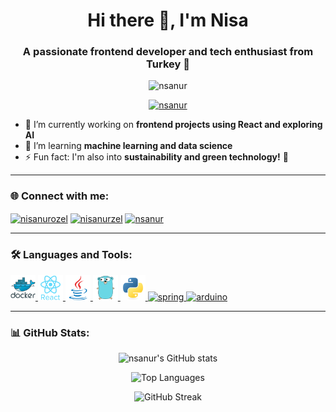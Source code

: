 <h1 align="center">Hi there 👋, I'm Nisa</h1>
<h3 align="center">A passionate frontend developer and tech enthusiast from Turkey 🚀</h3>

<p align="center"> <img src="https://komarev.com/ghpvc/?username=nsanur&label=Profile%20views&color=ff69b4&style=flat-square" alt="nsanur" /> </p>

<p align="center">
  <a href="https://github.com/ryo-ma/github-profile-trophy">
    <img src="https://github-profile-trophy.vercel.app/?username=nsanur&row=1&theme=dracula" alt="nsanur" />
  </a>
</p>

- 🔭 I’m currently working on **frontend projects using React and exploring AI**  
- 🌱 I’m learning **machine learning and data science**  
- ⚡ Fun fact: I'm also into **sustainability and green technology!** 🌿

---

<h3 align="left">🌐 Connect with me:</h3>
<p align="left">
<a href="https://linkedin.com/in/nisanurozel" target="_blank"><img align="center" src="https://img.icons8.com/color/48/000000/linkedin.png" alt="nisanurozel" height="30" width="40" /></a>
<a href="https://kaggle.com/nisanurzel" target="blank"><img align="center" src="https://img.icons8.com/ios/50/000000/kaggle.png" alt="nisanurzel" height="30" width="40" /></a>
<a href="https://www.hackerrank.com/nsanur" target="blank"><img align="center" src="https://img.icons8.com/external-tal-revivo-color-tal-revivo/48/000000/external-hackerrank-is-a-technology-company-that-focuses-on-competitive-programming-logo-color-tal-revivo.png" alt="nsanur" height="30" width="40" /></a>
</p>

---

<h3 align="left">🛠️ Languages and Tools:</h3>
<p align="left"> 
  <a href="https://www.docker.com/" target="_blank" rel="noreferrer"> <img src="https://raw.githubusercontent.com/devicons/devicon/master/icons/docker/docker-original-wordmark.svg" alt="docker" width="40" height="40"/> </a>
  <a href="https://reactjs.org/" target="_blank" rel="noreferrer"> <img src="https://raw.githubusercontent.com/devicons/devicon/master/icons/react/react-original-wordmark.svg" alt="react" width="40" height="40"/> </a> 
  <a href="https://www.java.com" target="_blank" rel="noreferrer"> <img src="https://raw.githubusercontent.com/devicons/devicon/master/icons/java/java-original.svg" alt="java" width="40" height="40"/> </a>
  <a href="https://golang.org" target="_blank" rel="noreferrer"> <img src="https://raw.githubusercontent.com/devicons/devicon/master/icons/go/go-original.svg" alt="go" width="40" height="40"/> </a> 
  <a href="https://www.python.org" target="_blank" rel="noreferrer"> <img src="https://raw.githubusercontent.com/devicons/devicon/master/icons/python/python-original.svg" alt="python" width="40" height="40"/> </a> 
  <a href="https://spring.io/" target="_blank" rel="noreferrer"> <img src="https://www.vectorlogo.zone/logos/springio/springio-icon.svg" alt="spring" width="40" height="40"/> </a> 
  <a href="https://www.arduino.cc/" target="_blank" rel="noreferrer"> <img src="https://cdn.worldvectorlogo.com/logos/arduino-1.svg" alt="arduino" width="40" height="40"/> </a>
</p>

---

<h3 align="left">📊 GitHub Stats:</h3>
<div align="center">
  <img src="https://github-readme-stats.vercel.app/api?username=nsanur&show_icons=true&theme=radical" alt="nsanur's GitHub stats" />
</div>

<p align="center">
  <img src="https://github-readme-stats.vercel.app/api/top-langs/?username=nsanur&layout=compact&theme=radical" alt="Top Languages" />
</p>

<p align="center">
  <img src="https://github-readme-streak-stats.herokuapp.com/?user=nsanur&theme=radical" alt="GitHub Streak" />
</p>
